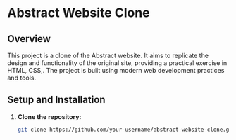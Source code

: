 # Abstract Website Clone

## Overview
This project is a clone of the Abstract website. It aims to replicate the design and functionality of the original site, providing a practical exercise in HTML, CSS,. The project is built using modern web development practices and tools.
## Setup and Installation
1. **Clone the repository:**
   ```sh
   git clone https://github.com/your-username/abstract-website-clone.git
